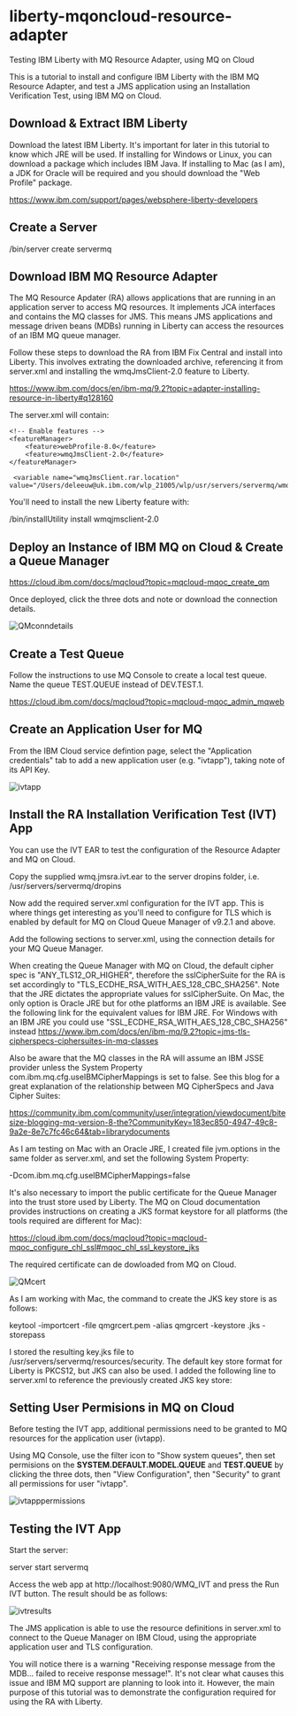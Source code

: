 # liberty-mqoncloud-resource-adapter
Testing IBM Liberty with MQ Resource Adapter, using MQ on Cloud

This is a tutorial to install and configure IBM Liberty with the IBM MQ Resource Adapter, and test a JMS application using an Installation Verification Test, using IBM MQ on Cloud.

## Download & Extract IBM Liberty

Download the latest IBM Liberty.  It's important for later in this tutorial to know which JRE will be used.  If installing for Windows or Linux, you can download a package which includes IBM Java.  If installing to Mac (as I am), a JDK for Oracle will be required and you should download the "Web Profile" package. 

https://www.ibm.com/support/pages/websphere-liberty-developers

## Create a Server

/bin/server create servermq

## Download IBM MQ Resource Adapter

The MQ Resource Apdater (RA) allows applications that are running in an application server to access MQ resources.  It implements JCA interfaces and contains the MQ classes for JMS.  This means JMS applications and message driven beans (MDBs) running in Liberty can access the resources of an IBM MQ queue manager.

Follow these steps to download the RA from IBM Fix Central and install into Liberty.  This involves extrating the downloaded archive, referencing it from server.xml and installing the wmqJmsClient-2.0 feature to Liberty.

https://www.ibm.com/docs/en/ibm-mq/9.2?topic=adapter-installing-resource-in-liberty#q128160

 The server.xml will contain:

    <!-- Enable features -->
    <featureManager>
        <feature>webProfile-8.0</feature>
        <feature>wmqJmsClient-2.0</feature> 
    </featureManager>

     <variable name="wmqJmsClient.rar.location" value="/Users/deleeuw@uk.ibm.com/wlp_21005/wlp/usr/servers/servermq/wmq/wmq.jmsra.rar"/>

You'll need to install the new Liberty feature with:

/bin/installUtility install wmqjmsclient-2.0

## Deploy an Instance of IBM MQ on Cloud & Create a Queue Manager

https://cloud.ibm.com/docs/mqcloud?topic=mqcloud-mqoc_create_qm

Once deployed, click the three dots and note or download the connection details.

![QMconndetails](https://user-images.githubusercontent.com/8861294/121190602-20a60200-c863-11eb-8809-c04a7aa64ea5.png)

## Create a Test Queue

Follow the instructions to use MQ Console to create a local test queue.  Name the queue TEST.QUEUE instead of DEV.TEST.1.

https://cloud.ibm.com/docs/mqcloud?topic=mqcloud-mqoc_admin_mqweb

## Create an Application User for MQ

From the IBM Cloud service defintion page, select the "Application credentials" tab to add a new application user (e.g. "ivtapp"), taking note of its API Key.

![ivtapp](https://user-images.githubusercontent.com/8861294/121043358-71a6ef00-c7ac-11eb-84f6-dccf30128960.png)


## Install the RA Installation Verification Test (IVT) App

You can use the IVT EAR to test the configuration of the Resource Adapter and MQ on Cloud.

Copy the supplied wmq.jmsra.ivt.ear to the server dropins folder, i.e. /usr/servers/servermq/dropins

Now add the required server.xml configuration for the IVT app.  This is where things get interesting as you'll need to configure for TLS which is enabled by default for MQ on Cloud Queue Manager of v9.2.1 and above.

Add the following sections to server.xml, using the connection details for your MQ Queue Manager.  

<!-- IVT Connection factory -->
<jmsQueueConnectionFactory connectionManagerRef="ConMgrIVT" jndiName="IVTCF">
   <properties.wmqJms channel="SSL.SVRCONN" 
     hostname="qmivt-09ca.qm.us-south.mq.appdomain.cloud" 
     port="30932"
     queueManager="QMIVT"  
     transportType="CLIENT" 
     userName="ivtapp" 
     password="<ivtapp user API key>"
     sslCipherSuite="TLS_ECDHE_RSA_WITH_AES_128_CBC_SHA256"/>
</jmsQueueConnectionFactory>
<connectionManager id="ConMgrIVT" maxPoolSize="10"/>

<!-- IVT Queues -->
<jmsQueue id="IVTQueue" jndiName="IVTQueue">
   <properties.wmqJms baseQueueName="TEST.QUEUE"/>
</jmsQueue>

<!-- IVT Activation Spec -->
<jmsActivationSpec id="wmq.jmsra.ivt/WMQ_IVT_MDB/WMQ_IVT_MDB">  
    <properties.wmqJms destinationRef="IVTQueue" 
      transportType="CLIENT" 
      queueManager="QMIVT" 
      channel="SSL.SVRCONN"
      hostName="qmivt-09ca.qm.us-south.mq.appdomain.cloud"
      userName="ivtapp" 
      password="<ivtapp user API key>" 
      port="30932" 
      maxPoolDepth="1"
      sslCipherSuite="TLS_ECDHE_RSA_WITH_AES_128_CBC_SHA256"/>
</jmsActivationSpec>


When creating the Queue Manager with MQ on Cloud, the default cipher spec is "ANY_TLS12_OR_HIGHER", therefore the sslCipherSuite for the RA is set accordingly to "TLS_ECDHE_RSA_WITH_AES_128_CBC_SHA256".  Note that the JRE dictates the appropriate values for sslCipherSuite.  On Mac, the only option is Oracle JRE but for othe platforms an IBM JRE is available.  See the following link for the equivalent values for IBM JRE.  For Windows with an IBM JRE you could use "SSL_ECDHE_RSA_WITH_AES_128_CBC_SHA256" instead
https://www.ibm.com/docs/en/ibm-mq/9.2?topic=jms-tls-cipherspecs-ciphersuites-in-mq-classes

Also be aware that the MQ classes in the RA will assume an IBM JSSE provider unless the System Property com.ibm.mq.cfg.useIBMCipherMappings is set to false.  See this blog for a great explanation of the relationship between MQ CipherSpecs and Java Cipher Suites:

https://community.ibm.com/community/user/integration/viewdocument/bitesize-blogging-mq-version-8-the?CommunityKey=183ec850-4947-49c8-9a2e-8e7c7fc46c64&tab=librarydocuments

As I am testing on Mac with an Oracle JRE, I created file jvm.options in the same folder as server.xml, and set the following System Property:

-Dcom.ibm.mq.cfg.useIBMCipherMappings=false

It's also necessary to import the public certificate for the Queue Manager into the trust store used by Liberty.  The MQ on Cloud documentation provides instructions on creating a JKS format keystore for all platforms (the tools required are different for Mac):

https://cloud.ibm.com/docs/mqcloud?topic=mqcloud-mqoc_configure_chl_ssl#mqoc_chl_ssl_keystore_jks

The required certificate can de dowloaded from MQ on Cloud.

![QMcert](https://user-images.githubusercontent.com/8861294/121169601-13c9e400-c84c-11eb-8b80-1292fe82091d.png)

As I am working with Mac, the command to create the JKS key store is as follows:

keytool -importcert -file qmgrcert.pem  -alias qmgrcert -keystore <trustStoreName>.jks -storepass <trustStorePassword>
 
I stored the resulting key.jks file to /usr/servers/servermq/resources/security.  The default key store format for Liberty is PKCS12, but JKS can also be used.  I added the following line to server.xml to reference the previously created JKS key store:
 
 <keyStore id="defaultKeyStore" location="key.jks" password="" type="JKS"/>
 
 
## Setting User Permisions in MQ on Cloud
 
Before testing the IVT app, additional permissions need to be granted to MQ resources for the application user (ivtapp).

Using MQ Console, use the filter icon to "Show system queues", then set permisions on the **SYSTEM.DEFAULT.MODEL.QUEUE** and **TEST.QUEUE** by clicking the three dots, then "View Configuration", then "Security" to grant all permissions for user "ivtapp".
 
![ivtapppermissions](https://user-images.githubusercontent.com/8861294/121187138-a627b300-c85f-11eb-8ec0-f6ea8c59b7bd.png)
 

## Testing the IVT App 

Start the server:

server start servermq
 
Access the web app at http://localhost:9080/WMQ_IVT and press the Run IVT button.  The result should be as follows:
 
![ivtresults](https://user-images.githubusercontent.com/8861294/121187843-644b3c80-c860-11eb-9b1d-568eec463acf.png)

The JMS application is able to use the resource definitions in server.xml to connect to the Queue Manager on IBM Cloud, using the appropriate application user and TLS configuration.
 
You will notice there is a warning "Receiving response message from the MDB... failed to receive response message!".  It's not clear what causes this issue and IBM MQ support are planning to look into it.  However, the main purpose of this tutorial was to demonstrate the configuration required for using the RA with Liberty.

